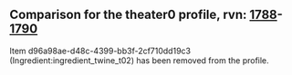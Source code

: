## Comparison for the theater0 profile, rvn: [1788](https://github.com/PRO100KatYT/FortniteProfileRevisions/tree/main/profiles/theater0/1788%20theater0.json)-[1790](https://github.com/PRO100KatYT/FortniteProfileRevisions/tree/main/profiles/theater0/1790%20theater0.json)

Item d96a98ae-d48c-4399-bb3f-2cf710dd19c3 (Ingredient:ingredient_twine_t02) has been removed from the profile.
<br><br>
